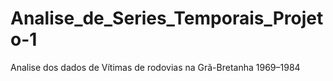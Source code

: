 # Analise_de_Series_Temporais_Projeto-1
Analise dos dados de Vítimas de rodovias na Grã-Bretanha 1969–1984
